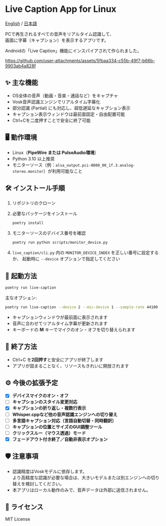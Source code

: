 # Live Caption App for Linux

[English](./README.md) / [日本語](./README_JA.md)

PCで再生されるすべての音声をリアルタイム認識して、  
画面に字幕（キャプション）を表示するアプリです。

Androidの「Live Caption」機能にインスパイアされて作られました。

https://github.com/user-attachments/assets/5fbaa334-c55b-49f7-b66b-9903ab4a828f



## ✨ 主な機能

- OS全体の音声（動画・音楽・通話など）をキャプチャ
- Vosk音声認識エンジンでリアルタイム字幕化
- 部分認識 (Partial) にも対応し、超低遅延なキャプション表示
- キャプション表示ウィンドウは最前面固定・自由配置可能
- Ctrl+Cを二度押すことで安全に終了可能


## 🖥 動作環境

- Linux（**PipeWire または PulseAudio環境**）
- Python 3.10 以上推奨
- モニターソース（例：`alsa_output.pci-0000_00_1f.3.analog-stereo.monitor`）が利用可能なこと


## 🛠 インストール手順

1. リポジトリのクローン

2. 必要なパッケージをインストール

    ```bash
    poetry install
    ```

3. モニターソースのデバイス番号を確認

    ```bash
    poetry run python scripts/monitor_device.py
    ```

5. `live_caption/cli.py` 内の `MONITOR_DEVICE_INDEX` を正しい番号に設定するか、
   起動時に `--device` オプションで指定してください


## 🚀 起動方法

```bash
poetry run live-caption
```

主なオプション:

```bash
poetry run live-caption --device 2 --mic-device 1 --sample-rate 44100 --chunk-size 2048
```

- キャプションウィンドウが最前面に表示されます
- 音声に合わせてリアルタイム字幕が更新されます
- キーボードの **M** キーでマイクのオン・オフを切り替えられます


## 🛑 終了方法

- Ctrl+C を**2回押す**と安全にアプリが終了します
- アプリが固まることなく、リソースもきれいに開放されます


## ⚙️ 今後の拡張予定

- [x] **デバイスマイクのオン・オフ**
- [ ] **キャプションのスタイル変更対応**
- [x] **キャプションの折り返し・複数行表示**
- [ ] **Whisper.cppなど他の音声認識エンジンへの切り替え**
- [ ] **多言語キャプション対応（言語自動切替・同時翻訳）**  
- [ ] **キャプションの位置とサイズのGUI調整ツール**  
- [ ] **クリックスルー（マウス透過）モード**  
- [x] **フェードアウト付き終了／自動非表示オプション**

## 🛡 注意事項

- 認識精度はVoskモデルに依存します。  
  より高精度な認識が必要な場合は、大きいモデルまたは別エンジンへの切り替えを検討してください。
- 本アプリはローカル動作のみで、音声データは外部に送信されません。

## 📜 ライセンス

MIT License
